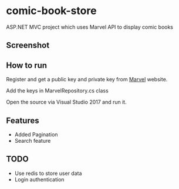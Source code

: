 # comic-book-store

ASP.NET MVC project which uses Marvel API to display comic books

## Screenshot


## How to run

Register and get a public key and private key from [Marvel](https://developer.marvel.com/) website.

Add the keys in MarvelRepository.cs class

Open the source via Visual Studio 2017 and run it.

## Features

- Added Pagination
- Search feature

## TODO
- Use redis to store user data
- Login authentication

